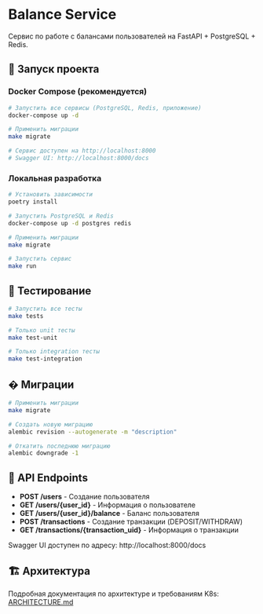 # Balance Service

Сервис по работе с балансами пользователей на FastAPI + PostgreSQL + Redis.

## 🚀 Запуск проекта

### Docker Compose (рекомендуется)
```bash
# Запустить все сервисы (PostgreSQL, Redis, приложение)
docker-compose up -d

# Применить миграции
make migrate

# Сервис доступен на http://localhost:8000
# Swagger UI: http://localhost:8000/docs
```

### Локальная разработка
```bash
# Установить зависимости
poetry install

# Запустить PostgreSQL и Redis
docker-compose up -d postgres redis

# Применить миграции
make migrate

# Запустить сервис
make run
```

## 🧪 Тестирование

```bash
# Запустить все тесты
make tests

# Только unit тесты
make test-unit

# Только integration тесты  
make test-integration
```

## �️ Миграции

```bash
# Применить миграции
make migrate

# Создать новую миграцию
alembic revision --autogenerate -m "description"

# Откатить последнюю миграцию
alembic downgrade -1
```

## 📡 API Endpoints

- **POST /users** - Создание пользователя
- **GET /users/{user_id}** - Информация о пользователе  
- **GET /users/{user_id}/balance** - Баланс пользователя
- **POST /transactions** - Создание транзакции (DEPOSIT/WITHDRAW)
- **GET /transactions/{transaction_uid}** - Информация о транзакции

Swagger UI доступен по адресу: http://localhost:8000/docs

## 🏗️ Архитектура

Подробная документация по архитектуре и требованиям K8s: [ARCHITECTURE.md](./ARCHITECTURE.md)